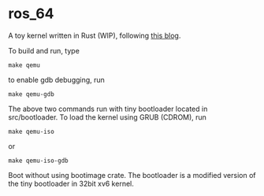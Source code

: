 # ros_64

A toy kernel written in Rust (WIP), following [this blog](https://os.phil-opp.com/).

To build and run, type
```
make qemu
```
to enable gdb debugging, run
```
make qemu-gdb
```
The above two commands run with tiny bootloader located in src/bootloader.
To load the kernel using GRUB (CDROM), run
```
make qemu-iso
```
or
```
make qemu-iso-gdb
```

Boot without using bootimage crate.
The bootloader is a modified version of the tiny bootloader in 32bit
xv6 kernel.
